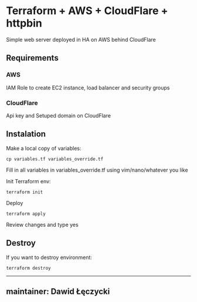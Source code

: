 # Terraform + AWS + CloudFlare + httpbin

Simple web server deployed in HA on AWS behind CloudFlare

## Requirements
### AWS
IAM Role to create EC2 instance, load balancer and security groups 
### CloudFlare
Api key and Setuped domain on CloudFlare

## Instalation
Make a local copy of variables:
```
cp variables.tf variables_override.tf
```

Fill in all variables in variables_override.tf using vim/nano/whatever you like

Init Terraform env:
```
terraform init
```
Deploy
```
terraform apply
```
Review changes and type yes

## Destroy
If you want to destroy environment:
```
terraform destroy
```
---
maintainer: Dawid Łęczycki
---

